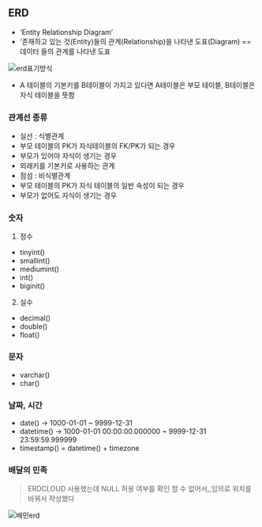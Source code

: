 ## ERD

- ‘Entity Relationship Diagram’
- ‘존재하고 있는 것(Entity)들의 관계(Relationship)을 나타낸 도표(Diagram)
== 데이터 들의 관계를 나타낸 도표

![erd표기방식](https://user-images.githubusercontent.com/48826098/203613646-473ec53c-d401-4cdc-ae4c-ada0b6e0846e.jpg)

- A 테이블의 기본키를 B테이블이 가지고 있다면 A테이블은 부모 테이블, B테이블은 자식 테이블을 뜻함

### 관계선 종류

- 실선 : 식별관계
-  부모 테이블의 PK가 자식테이블의 FK/PK가 되는 경우
-  부모가 있어야 자식이 생기는 경우
-  외래키를 기본키로 사용하는 관계
- 점섬 : 비식별관계
-  부모 테이블의 PK가 자식 테이블의 일반 속성이 되는 경우
-  부모가 없어도 자식이 생기는 경우

### 숫자

1) 정수

- tinyint()
- smallint()
- mediumint()
- int()
- biginit()

2) 실수

- decimal()
- double()
- float()

### 문자

- varchar()
- char()

### 날짜, 시간

- date() → 1000-01-01 ~ 9999-12-31
- datetime() → 1000-01-01 00:00:00.000000 ~ 9999-12-31 23:59:59.999999
- timestamp() = datetime() + timezone

### 배달의 민족

> ERDCLOUD 사용했는데 NULL 허용 여부를 확인 할 수 없어서,,임의로 위치를 바꿔서 작성했다
> 

![배민erd](https://user-images.githubusercontent.com/48826098/203613663-6d502bb8-fbdb-451c-92ab-03c6ab76d9df.jpg)

